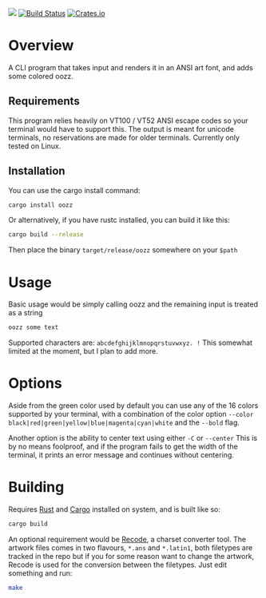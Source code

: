 ![](https://raw.githubusercontent.com/roosta/oozz/master/resources/img/oozz.jpg)
[![Build Status](https://travis-ci.org/roosta/oozz.svg?branch=master)](https://travis-ci.org/roosta/oozz)
[![Crates.io](https://img.shields.io/crates/v/oozz.svg)](https://crates.io/crates/oozz)

Overview
========

A CLI program that takes input and renders it in an ANSI art font, and
adds some colored oozz.

## Requirements

This program relies heavily on VT100 / VT52 ANSI escape codes so your
terminal would have to support this. The output is meant for unicode
terminals, no reservations are made for older terminals. Currently only
tested on Linux.

## Installation
You can use the cargo install command:

```sh
cargo install oozz
```

Or alternatively, if you have rustc installed, you can build it like this:

```sh
cargo build --release
```

Then place the binary `target/release/oozz` somewhere on your `$path`

Usage
=====

Basic usage would be simply calling oozz and the remaining input is
treated as a string

```sh
oozz some text
```

Supported characters are: `abcdefghijklmnopqrstuvwxyz. !` This somewhat
limited at the moment, but I plan to add more.

Options
=======

Aside from the green color used by default you can use any of the 16
colors supported by your terminal, with a combination of the color
option `--color
  black|red|green|yellow|blue|magenta|cyan|white` and the `--bold` flag.

Another option is the ability to center text using either `-C` or
`--center` This is by no means foolproof, and if the program fails to
get the width of the terminal, it prints an error message and continues
without centering.

Building
========

Requires [Rust](https://www.rust-lang.org/en-US/) and
[Cargo](http://doc.crates.io/) installed on system, and is built like
so:

```sh
cargo build
```

An optional requirement would be
[Recode](https://github.com/pinard/Recode/), a charset converter tool.
The artwork files comes in two flavours, `*.ans` and `*.latin1`, both
filetypes are tracked in the repo but if you for some reason want to
change the artwork, Recode is used for the conversion between the
filetypes. Just edit something and run:

```sh
make
```
